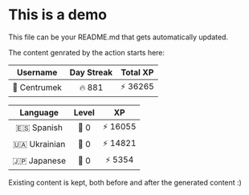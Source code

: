 # This is a demo

This file can be your README.md that gets automatically updated.

The content genrated by the action starts here:

<!--START_SECTION:duolingoStats-->
<!-- Automatically generated with https://github.com/centrumek/duolingo-readme-stats-->

| Username | Day Streak | Total XP |
|:---:|:---:|:---:|
| 👤 Centrumek | 🔥 881 | ⚡ 36265 |

| Language | Level | XP |
|:---:|:---:|:---:|
| 🇪🇸 Spanish | 👑 0 | ⚡ 16055 |
| 🇺🇦 Ukrainian | 👑 0 | ⚡ 14821 |
| 🇯🇵 Japanese | 👑 0 | ⚡ 5354 |

<!--END_SECTION:duolingoStats-->

Existing content is kept, both before and after the generated content :)
